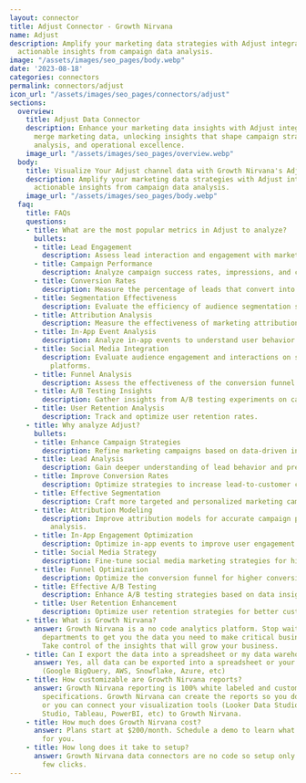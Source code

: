 ```yaml
---
layout: connector
title: Adjust Connector - Growth Nirvana
name: Adjust
description: Amplify your marketing data strategies with Adjust integration, gaining
  actionable insights from campaign data analysis.
image: "/assets/images/seo_pages/body.webp"
date: '2023-08-18'
categories: connectors
permalink: connectors/adjust
icon_url: "/assets/images/seo_pages/connectors/adjust"
sections:
  overview:
    title: Adjust Data Connector
    description: Enhance your marketing data insights with Adjust integration. Seamlessly
      merge marketing data, unlocking insights that shape campaign strategies, lead
      analysis, and operational excellence.
    image_url: "/assets/images/seo_pages/overview.webp"
  body:
    title: Visualize Your Adjust channel data with Growth Nirvana's Adjust Connector
    description: Amplify your marketing data strategies with Adjust integration, gaining
      actionable insights from campaign data analysis.
    image_url: "/assets/images/seo_pages/body.webp"
  faq:
    title: FAQs
    questions:
    - title: What are the most popular metrics in Adjust to analyze?
      bullets:
      - title: Lead Engagement
        description: Assess lead interaction and engagement with marketing materials.
      - title: Campaign Performance
        description: Analyze campaign success rates, impressions, and clicks.
      - title: Conversion Rates
        description: Measure the percentage of leads that convert into customers.
      - title: Segmentation Effectiveness
        description: Evaluate the efficiency of audience segmentation strategies.
      - title: Attribution Analysis
        description: Measure the effectiveness of marketing attribution models.
      - title: In-App Event Analysis
        description: Analyze in-app events to understand user behavior and engagement.
      - title: Social Media Integration
        description: Evaluate audience engagement and interactions on social media
          platforms.
      - title: Funnel Analysis
        description: Assess the effectiveness of the conversion funnel.
      - title: A/B Testing Insights
        description: Gather insights from A/B testing experiments on campaigns.
      - title: User Retention Analysis
        description: Track and optimize user retention rates.
    - title: Why analyze Adjust?
      bullets:
      - title: Enhance Campaign Strategies
        description: Refine marketing campaigns based on data-driven insights.
      - title: Lead Analysis
        description: Gain deeper understanding of lead behavior and preferences.
      - title: Improve Conversion Rates
        description: Optimize strategies to increase lead-to-customer conversion rates.
      - title: Effective Segmentation
        description: Craft more targeted and personalized marketing campaigns.
      - title: Attribution Modeling
        description: Improve attribution models for accurate campaign performance
          analysis.
      - title: In-App Engagement Optimization
        description: Optimize in-app events to improve user engagement.
      - title: Social Media Strategy
        description: Fine-tune social media marketing strategies for higher engagement.
      - title: Funnel Optimization
        description: Optimize the conversion funnel for higher conversion rates.
      - title: Effective A/B Testing
        description: Enhance A/B testing strategies based on data insights.
      - title: User Retention Enhancement
        description: Optimize user retention strategies for better customer experiences.
    - title: What is Growth Nirvana?
      answer: Growth Nirvana is a no code analytics platform. Stop waiting for other
        departments to get you the data you need to make critical business decisions.
        Take control of the insights that will grow your business.
    - title: Can I export the data into a spreadsheet or my data warehouse?
      answer: Yes, all data can be exported into a spreadsheet or your data warehouse
        (Google BigQuery, AWS, Snowflake, Azure, etc)
    - title: How customizable are Growth Nirvana reports?
      answer: Growth Nirvana reporting is 100% white labeled and customized to your
        specifications. Growth Nirvana can create the reports so you don’t have to
        or you can connect your visualization tools (Looker Data Studio/Google Data
        Studio, Tableau, PowerBI, etc) to Growth Nirvana.
    - title: How much does Growth Nirvana cost?
      answer: Plans start at $200/month. Schedule a demo to learn what plan is best
        for you.
    - title: How long does it take to setup?
      answer: Growth Nirvana data connectors are no code so setup only requires a
        few clicks.
---
```

